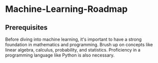 # Machine-Learning-Roadmap

## Prerequisites
Before diving into machine learning, it's important to have a strong foundation in mathematics and programming. Brush up on concepts like linear algebra, calculus, probability, and statistics. Proficiency in a programming language like Python is also necessary.
